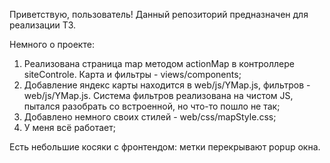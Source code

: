 Приветствую, пользователь! Данный репозиторий предназначен для реализации ТЗ.

Немного о проекте:
  1. Реализована страница map методом actionMap в контроллере siteControle. Карта и фильтры - views/components;
  2. Добавление яндекс карты находится в web/js/YMap.js, фильтров - web/js/YMap.js. Система фильтров реализована на чистом JS, пытался разобрать со встроенной, но что-то пошло не так;
  3. Добавлено немного своих стилей - web/css/mapStyle.css;
  4. У меня всё работает;
     
Есть небольшие косяки с фронтендом: метки перекрывают popup окна.  
